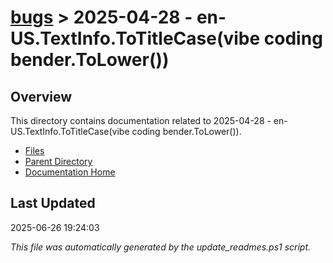 # [bugs](../) > 2025-04-28 - en-US.TextInfo.ToTitleCase(vibe coding bender.ToLower())

## Overview
This directory contains documentation related to 2025-04-28 - en-US.TextInfo.ToTitleCase(vibe coding bender.ToLower()).

- [Files](#files)
- [Parent Directory](../)
- [Documentation Home](../../)

## Last Updated

2025-06-26 19:24:03

*This file was automatically generated by the update_readmes.ps1 script.*



